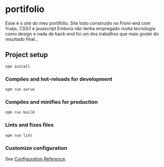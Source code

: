# portifolio
Esse é o site do meu portifólio.
Site todo construído  no Front-end com Vuejs, CSS3 e javascript
Embora não tenha empregado muita tecnologia como design e nada de back-end foi um
dos trabalhos que mais gostei do resultado final...

## Project setup
```
npm install
```

### Compiles and hot-reloads for development
```
npm run serve
```

### Compiles and minifies for production
```
npm run build
```

### Lints and fixes files
```
npm run lint
```

### Customize configuration
See [Configuration Reference](https://cli.vuejs.org/config/).
